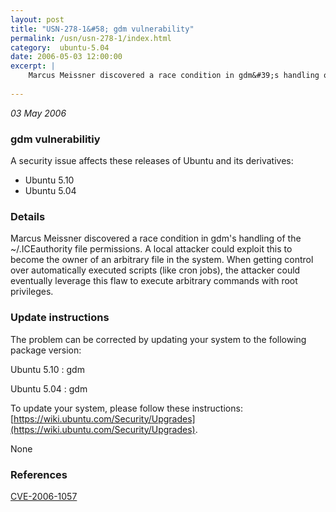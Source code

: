 ```yaml
---
layout: post
title: "USN-278-1&#58; gdm vulnerability"
permalink: /usn/usn-278-1/index.html
category:  ubuntu-5.04
date: 2006-05-03 12:00:00
excerpt: |
    Marcus Meissner discovered a race condition in gdm&#39;s handling of the ~/.ICEauthority file permissions. A local attacker could exploit this to become the owner of an arbitrary file in the system. When getting control over automatically executed scripts (like cron jobs), the attacker could eventually leverage this flaw to execute arbitrary commands with root privileges.
    
--- 
```

 
 

*03 May 2006*

### gdm vulnerabilitiy

A security issue affects these releases of Ubuntu and its derivatives:

* Ubuntu 5.10
* Ubuntu 5.04

### Details

Marcus Meissner discovered a race condition in gdm&#39;s handling of the ~/.ICEauthority file permissions. A local attacker could exploit this to become the owner of an arbitrary file in the system. When getting control over automatically executed scripts (like cron jobs), the attacker could eventually leverage this flaw to execute arbitrary commands with root privileges.

### Update instructions

The problem can be corrected by updating your system to the following package version:

Ubuntu 5.10
 : gdm 

Ubuntu 5.04
 : gdm 

To update your system, please follow these instructions: [https://wiki.ubuntu.com/Security/Upgrades](https://wiki.ubuntu.com/Security/Upgrades).

None

### References

 
 [CVE-2006-1057](http://people.ubuntu.com/~ubuntu-security/cve/CVE-2006-1057)
 

